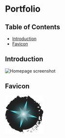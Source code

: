 # Portfolio

## Table of Contents

 + [Introduction](#introduction)
 + [Favicon](#favicon)

## Introduction

 ![Homepage screenshot](images/read-me/homepage.png "Homepage screenshot")

## Favicon

 <img src="images/star-favicon.png" style="width: 25%" />